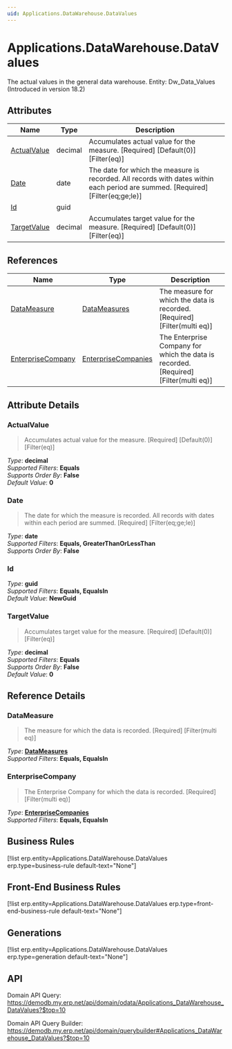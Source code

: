 ```yaml
---
uid: Applications.DataWarehouse.DataValues
---
```

# Applications.DataWarehouse.DataValues

The actual values in the general data warehouse. Entity: Dw_Data_Values (Introduced in version 18.2)

## Attributes

| Name | Type | Description |
| ---- | ---- | --- |
| [ActualValue](Applications.DataWarehouse.DataValues.md#actualvalue) | decimal | Accumulates actual value for the measure. [Required] [Default(0)] [Filter(eq)] 
| [Date](Applications.DataWarehouse.DataValues.md#date) | date | The date for which the measure is recorded. All records with dates within each period are summed. [Required] [Filter(eq;ge;le)] 
| [Id](Applications.DataWarehouse.DataValues.md#id) | guid |  
| [TargetValue](Applications.DataWarehouse.DataValues.md#targetvalue) | decimal | Accumulates target value for the measure. [Required] [Default(0)] [Filter(eq)] 

## References

| Name | Type | Description |
| ---- | ---- | --- |
| [DataMeasure](Applications.DataWarehouse.DataValues.md#datameasure) | [DataMeasures](Applications.DataWarehouse.DataMeasures.md) | The measure for which the data is recorded. [Required] [Filter(multi eq)] |
| [EnterpriseCompany](Applications.DataWarehouse.DataValues.md#enterprisecompany) | [EnterpriseCompanies](General.EnterpriseCompanies.md) | The Enterprise Company for which the data is recorded. [Required] [Filter(multi eq)] |


## Attribute Details

### ActualValue

> Accumulates actual value for the measure. [Required] [Default(0)] [Filter(eq)]

_Type_: **decimal**  
_Supported Filters_: **Equals**  
_Supports Order By_: **False**  
_Default Value_: **0**  

### Date

> The date for which the measure is recorded. All records with dates within each period are summed. [Required] [Filter(eq;ge;le)]

_Type_: **date**  
_Supported Filters_: **Equals, GreaterThanOrLessThan**  
_Supports Order By_: **False**  

### Id

_Type_: **guid**  
_Supported Filters_: **Equals, EqualsIn**  
_Default Value_: **NewGuid**  

### TargetValue

> Accumulates target value for the measure. [Required] [Default(0)] [Filter(eq)]

_Type_: **decimal**  
_Supported Filters_: **Equals**  
_Supports Order By_: **False**  
_Default Value_: **0**  


## Reference Details

### DataMeasure

> The measure for which the data is recorded. [Required] [Filter(multi eq)]

_Type_: **[DataMeasures](Applications.DataWarehouse.DataMeasures.md)**  
_Supported Filters_: **Equals, EqualsIn**  

### EnterpriseCompany

> The Enterprise Company for which the data is recorded. [Required] [Filter(multi eq)]

_Type_: **[EnterpriseCompanies](General.EnterpriseCompanies.md)**  
_Supported Filters_: **Equals, EqualsIn**  



## Business Rules

[!list erp.entity=Applications.DataWarehouse.DataValues erp.type=business-rule default-text="None"]

## Front-End Business Rules

[!list erp.entity=Applications.DataWarehouse.DataValues erp.type=front-end-business-rule default-text="None"]

## Generations

[!list erp.entity=Applications.DataWarehouse.DataValues erp.type=generation default-text="None"]

## API

Domain API Query:
<https://demodb.my.erp.net/api/domain/odata/Applications_DataWarehouse_DataValues?$top=10>

Domain API Query Builder:
<https://demodb.my.erp.net/api/domain/querybuilder#Applications_DataWarehouse_DataValues?$top=10>

